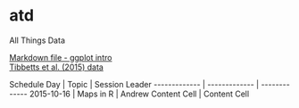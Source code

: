 # atd

All Things Data

[Markdown file - ggplot intro](https://raw.githubusercontent.com/flopezo/atd/master/intro_to_ggplot.Rmd)  
[Tibbetts et al. (2015) data](https://raw.githubusercontent.com/flopezo/atd/master/Tibbets_et_al_2015_data.csv)

Schedule
Day  | Topic | Session Leader
------------- | ------------- | ------------- 
2015-10-16  | Maps in R | Andrew
Content Cell  | Content Cell
